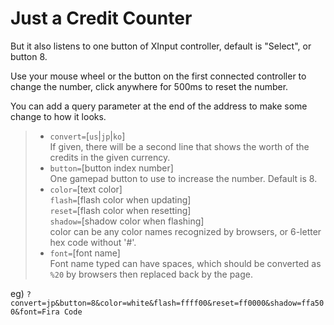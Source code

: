 # Just a Credit Counter

But it also listens to one button of XInput controller, default is "Select", or button 8.

Use your mouse wheel or the button on the first connected controller to change the number, click anywhere for 500ms to reset the number.

You can add a query parameter at the end of the address to make some change to how it looks.

> - `convert=`[`us`|`jp`|`ko`]  
> If given, there will be a second line that shows the worth of the credits in the given currency.
> - `button=`[button index number]  
> One gamepad button to use to increase the number. Default is 8.
> - `color=`[text color]  
>   `flash=`[flash color when updating]  
>   `reset=`[flash color when resetting]  
>   `shadow=`[shadow color when flashing]  
> color can be any color names recognized by browsers, or 6-letter hex code without '#'.
> - `font=`[font name]  
> Font name typed can have spaces, which should be converted as `%20` by browsers then replaced back by the page.

eg) `?convert=jp&button=8&color=white&flash=ffff00&reset=ff0000&shadow=ffa500&font=Fira Code`
